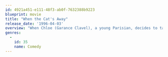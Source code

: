 ```yaml
---
id: 4921a451-e111-48f3-ab0f-7632388b9223
blueprint: movie
title: "When the Cat's Away"
release_date: '1996-04-03'
overview: "When Chloe (Garance Clavel), a young Parisian, decides to take a long-overdue vacation, she has to find someone to look after Gris-Gris, her beloved cat. Everyone, including her gay male roommate, refuses to help her, but she finally makes an arrangement with the elderly Madame Renée (Renée Le Calm), who often watches over other peoples' cats and dogs. However, when Chloe comes back, Madame Renée tells her that unfortunately the cat has been lost, and the unlucky owner goes on a search for her dear animal friend. While looking for the cat, she meets many colorful characters who populate the neighborhood."
genres:
  -
    id: 35
    name: Comedy
---
```

